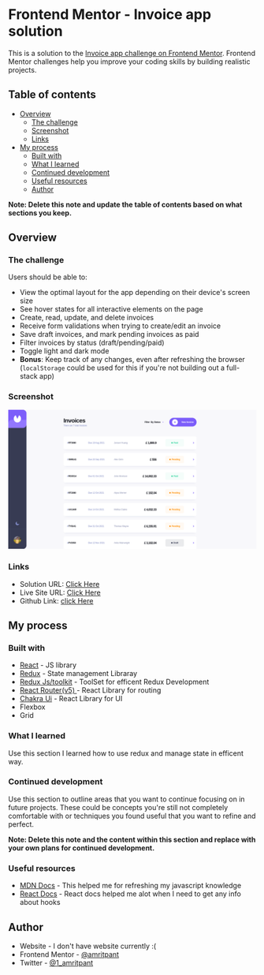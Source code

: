 # Frontend Mentor - Invoice app solution

This is a solution to the [Invoice app challenge on Frontend Mentor](https://www.frontendmentor.io/challenges/invoice-app-i7KaLTQjl). Frontend Mentor challenges help you improve your coding skills by building realistic projects.

## Table of contents

- [Overview](#overview)
  - [The challenge](#the-challenge)
  - [Screenshot](#screenshot)
  - [Links](#links)
- [My process](#my-process)
  - [Built with](#built-with)
  - [What I learned](#what-i-learned)
  - [Continued development](#continued-development)
  - [Useful resources](#useful-resources)
  - [Author](#author)

**Note: Delete this note and update the table of contents based on what sections you keep.**

## Overview

### The challenge

Users should be able to:

- View the optimal layout for the app depending on their device's screen size
- See hover states for all interactive elements on the page
- Create, read, update, and delete invoices
- Receive form validations when trying to create/edit an invoice
- Save draft invoices, and mark pending invoices as paid
- Filter invoices by status (draft/pending/paid)
- Toggle light and dark mode
- **Bonus**: Keep track of any changes, even after refreshing the browser (`localStorage` could be used for this if you're not building out a full-stack app)

### Screenshot

![](./screenshot.png)

### Links

- Solution URL: [Click Here](https://invoiceappamrit.vercel.app)
- Live Site URL: [Click Here](https://invoiceappamrit.vercel.app)
- Github Link: [click Here](https://github.com/AmritPant/invoice-app)

## My process

### Built with

- [React](https://reactjs.org/) - JS library
- [Redux](https://redux.js.org/) - State management Libraray
- [Redux Js/toolkit](https://redux-toolkit.js.org/) - ToolSet for efficent Redux Development
- [React Router(v5) ](https://v5.reactrouter.com/web/guides/quick-start) - React Library for routing
- [Chakra Ui](https://chakra-ui.com) - React Library for UI
- Flexbox
- Grid

### What I learned

Use this section I learned how to use redux and manage state in efficent way.

### Continued development

Use this section to outline areas that you want to continue focusing on in future projects. These could be concepts you're still not completely comfortable with or techniques you found useful that you want to refine and perfect.

**Note: Delete this note and the content within this section and replace with your own plans for continued development.**

### Useful resources

- [MDN Docs](https://developer.mozilla.org) - This helped me for refreshing my javascript knowledge
- [React Docs](https://reactjs.org/docs/getting-started.html) - React docs helped me alot when I need to get any info about hooks

## Author

- Website - I don't have website currently :(
- Frontend Mentor - [@amritpant](https://www.frontendmentor.io/profile/amritpant)
- Twitter - [@1_amritpant](https://www.twitter.com/1_amritpant)
